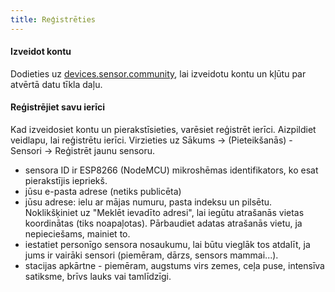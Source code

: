 ```yaml
---
title: Reģistrēties
---
```


#### Izveidot kontu

Dodieties uz [devices.sensor.community](https://devices.sensor.community), lai izveidotu kontu un kļūtu par atvērtā datu tīkla daļu.


#### Reģistrējiet savu ierīci
Kad izveidosiet kontu un pierakstīsieties, varēsiet reģistrēt ierīci. Aizpildiet veidlapu, lai reģistrētu ierīci. Virzieties uz Sākums -&gt; (Pieteikšanās) - Sensori -&gt; Reģistrēt jaunu sensoru.

* sensora ID ir ESP8266 (NodeMCU) mikroshēmas identifikators, ko esat pierakstījis iepriekš.
* jūsu e-pasta adrese (netiks publicēta)
* jūsu adrese: ielu ar mājas numuru, pasta indeksu un pilsētu. Noklikšķiniet uz "Meklēt ievadīto adresi", lai iegūtu atrašanās vietas koordinātas (tiks noapaļotas). Pārbaudiet adatas atrašanās vietu, ja nepieciešams, mainiet to.
* iestatiet personīgo sensora nosaukumu, lai būtu vieglāk tos atdalīt, ja jums ir vairāki sensori (piemēram, dārzs, sensors mammai...).
* stacijas apkārtne - piemēram, augstums virs zemes, ceļa puse, intensīva satiksme, brīvs lauks vai tamlīdzīgi.
